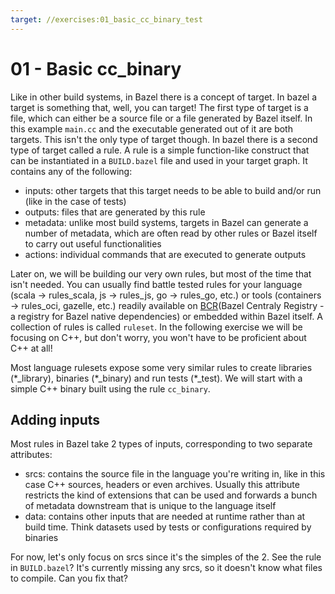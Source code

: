 ```yaml
---
target: //exercises:01_basic_cc_binary_test
---
```

# 01 - Basic cc_binary

Like in other build systems, in Bazel there is a concept of target. In bazel a target is something that, well, you can target! The first type of target is a file, which can either be a source file or a file generated by Bazel itself. In this example `main.cc` and the executable generated out of it are both targets. This isn't the only type of target though. In bazel there is a second type of target called a rule. A rule is a simple function-like construct that can be instantiated in a `BUILD.bazel` file and used in your target graph. It contains any of the following:
- inputs: other targets that this target needs to be able to build and/or run (like in the case of tests)
- outputs: files that are generated by this rule
- metadata: unlike most build systems, targets in Bazel can generate a number of metadata, which are often read by other rules or Bazel itself to carry out useful functionalities
- actions: individual commands that are executed to generate outputs

Later on, we will be building our very own rules, but most of the time that isn't needed. You can usually find battle tested rules for your language (scala -> rules_scala, js -> rules_js, go -> rules_go, etc.) or tools (containers -> rules_oci, gazelle, etc.) readily available on [BCR](https://registry.bazel.build/)(Bazel Centraly Registry - a registry for Bazel native dependencies) or embedded within Bazel itself. A collection of rules is called `ruleset`. In the following exercise we will be focusing on C++, but don't worry, you won't have to be proficient about C++ at all!

Most language rulesets expose some very similar rules to create libraries (\*_library), binaries (\*_binary)  and run tests (\*_test). We will start with a simple C++ binary built using the rule `cc_binary`.

## Adding inputs

Most rules in Bazel take 2 types of inputs, corresponding to two separate attributes:
- srcs: contains the source file in the language you're writing in, like in this case C++ sources, headers or even archives. Usually this attribute restricts the kind of extensions that can be used and forwards a bunch of metadata downstream that is unique to the language itself
- data: contains other inputs that are needed at runtime rather than at build time. Think datasets used by tests or configurations required by binaries

For now, let's only focus on srcs since it's the simples of the 2. See the rule in `BUILD.bazel`? It's currently missing any srcs, so it doesn't know what files to compile. Can you fix that?